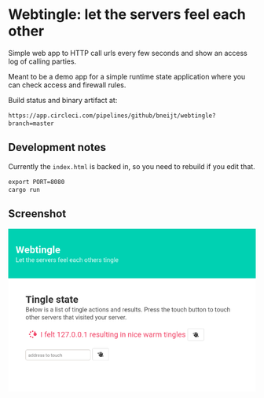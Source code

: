 Webtingle: let the servers feel each other
==========================================

Simple web app to HTTP call urls every few seconds and show an access log of calling parties.

Meant to be a demo app for a simple runtime state application where you can check access and firewall rules.

Build status and binary artifact at:

    https://app.circleci.com/pipelines/github/bneijt/webtingle?branch=master


Development notes
-----------------

Currently the `index.html` is backed in, so you need to rebuild if you edit that.

    export PORT=8080
    cargo run


Screenshot
----------
![screenshot](screenshot.png "Screenshot of running server")